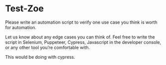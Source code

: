 # Test-Zoe

Please write an automation script to verify one use case you think is worth for automation.

Let us know about any edge cases you can think of. Feel free to write the script in
Selenium, Puppeteer, Cypress, Javascript in the developer console, or any other tool you’re comfortable with. 

This would be doing with cypress.